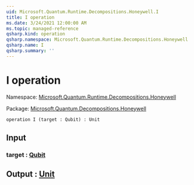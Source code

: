 ```yaml
---
uid: Microsoft.Quantum.Runtime.Decompositions.Honeywell.I
title: I operation
ms.date: 3/24/2021 12:00:00 AM
ms.topic: managed-reference
qsharp.kind: operation
qsharp.namespace: Microsoft.Quantum.Runtime.Decompositions.Honeywell
qsharp.name: I
qsharp.summary: ''
---
```


# I operation

Namespace: [Microsoft.Quantum.Runtime.Decompositions.Honeywell](xref:Microsoft.Quantum.Runtime.Decompositions.Honeywell)

Package: [Microsoft.Quantum.Decompositions.Honeywell](https://nuget.org/packages/Microsoft.Quantum.Decompositions.Honeywell)




```qsharp
operation I (target : Qubit) : Unit
```


## Input

### target : [Qubit](xref:microsoft.quantum.lang-ref.qubit)





## Output : [Unit](xref:microsoft.quantum.lang-ref.unit)


